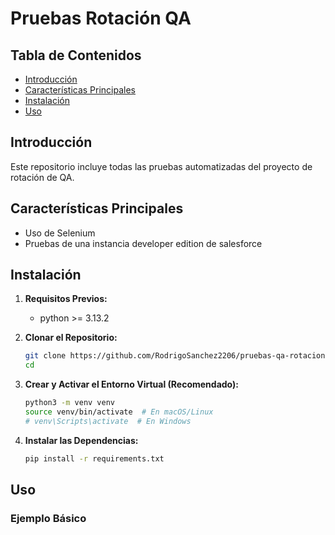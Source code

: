 # Pruebas Rotación QA

## Tabla de Contenidos

* [Introducción](#introducción)
* [Características Principales](#características-principales)
* [Instalación](#instalación)
* [Uso](#uso)

## Introducción

Este repositorio incluye todas las pruebas automatizadas del proyecto de rotación de QA.

## Características Principales

* Uso de Selenium
* Pruebas de una instancia developer edition de salesforce

## Instalación

1.  **Requisitos Previos:**
    * python >= 3.13.2


2.  **Clonar el Repositorio:**
    ```bash
    git clone https://github.com/RodrigoSanchez2206/pruebas-qa-rotacion.git
    cd
    ```

3.  **Crear y Activar el Entorno Virtual (Recomendado):**

    ```bash
    python3 -m venv venv
    source venv/bin/activate  # En macOS/Linux
    # venv\Scripts\activate  # En Windows
    ```

4.  **Instalar las Dependencias:**

    ```bash
    pip install -r requirements.txt
    ```

## Uso



### Ejemplo Básico

